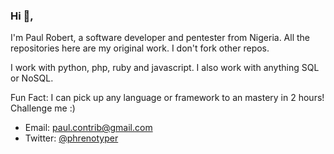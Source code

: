 ### Hi 👋,

I'm Paul Robert, a software developer and pentester from Nigeria. 
All the repositories here are my original work. I don't fork other repos.

I work with python, php, ruby and javascript. I also work with anything SQL or NoSQL.

Fun Fact: I can pick up any language or framework to an mastery in 2 hours! Challenge me :)

- Email: paul.contrib@gmail.com
- Twitter: <a href="https://twitter.com/phrenotyper">@phrenotyper</a>
